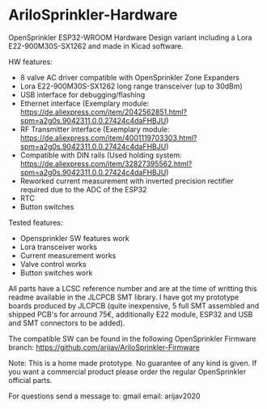 # AriloSprinkler-Hardware
OpenSprinkler ESP32-WROOM Hardware Design variant including a Lora E22-900M30S-SX1262 and made in Kicad software.

HW features:
- 8 valve AC driver compatible with OpenSprinkler Zone Expanders
- Lora E22-900M30S-SX1262 long range transceiver (up to 30dBm)
- USB interface for debugging/flashing
- Ethernet interface (Exemplary module: https://de.aliexpress.com/item/2042562851.html?spm=a2g0s.9042311.0.0.27424c4daFHBJU)
- RF Transmitter interface (Exemplary module: https://de.aliexpress.com/item/4001119703303.html?spm=a2g0s.9042311.0.0.27424c4daFHBJU)
- Compatible with DIN rails (Used holding system: https://de.aliexpress.com/item/32827395562.html?spm=a2g0s.9042311.0.0.27424c4daFHBJU)
- Reworked current measurement with inverted precision rectifier required due to the ADC of the ESP32
- RTC
- Button switches

Tested features:
- Opensprinkler SW features work
- Lora transceiver works
- Current measurement works
- Valve control works
- Button switches work

All parts have a LCSC reference number and are at the time of writting this readme available in the JLCPCB SMT library. I have got my prototype boards produced by JLCPCB (quite inexpensive, 5 full SMT assembled and shipped PCB's for arround 75€, additionally E22 module, ESP32 and USB and SMT connectors to be added).

The compatible SW can be found in the following OpenSprinkler Firmware branch:
https://github.com/arijav/AriloSprinkler-Firmware

Note: This is a home made prototype. No guarantee of any kind is given. If you want a commercial product please order the regular OpenSprinkler official parts.

For questions send a message to:
gmail email: arijav2020
